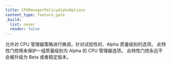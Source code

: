 ```yaml
---
title: CPUManagerPolicyAlphaOptions
content_type: feature_gate
_build:
  list: never
  render: false
---
```

<!--
This allows fine-tuning of CPUManager policies,
experimental, Alpha-quality options
This feature gate guards *a group* of CPUManager options whose quality level is alpha.
This feature gate will never graduate to beta or stable.
-->
允许对 CPU 管理器策略进行微调，针对试验性的、Alpha 质量级别的选项。
此特性门控用来保护一组质量级别为 Alpha 的 CPU 管理器选项。
此特性门控永远不会被升级为 Beta 或者稳定版本。
